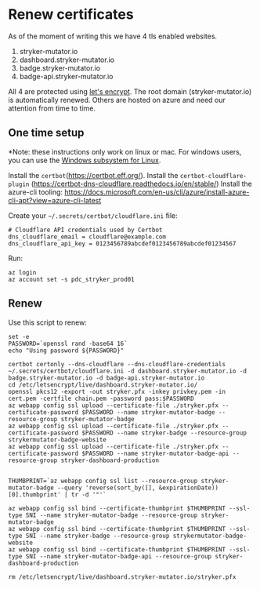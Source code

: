 # Renew certificates

As of the moment of writing this we have 4 tls enabled websites.

1. stryker-mutator.io
1. dashboard.stryker-mutator.io
1. badge.stryker-mutator.io
1. badge-api.stryker-mutator.io

All 4 are protected using [let's encrypt](https://letsencrypt.org/). 
The root domain (stryker-mutator.io) is automatically renewed. Others are hosted on azure and need our attention from time to time.

## One time setup

*Note: these instructions only work on linux or mac. For windows users, you can use the [Windows subsystem for Linux](https://docs.microsoft.com/en-us/windows/wsl/install-win10).

Install the `certbot`(https://certbot.eff.org/).
Install the `certbot-cloudflare-plugin` (https://certbot-dns-cloudflare.readthedocs.io/en/stable/)
Install the azure-cli tooling: https://docs.microsoft.com/en-us/cli/azure/install-azure-cli-apt?view=azure-cli-latest

Create your `~/.secrets/certbot/cloudflare.ini` file:

```
# Cloudflare API credentials used by Certbot
dns_cloudflare_email = cloudflare@example.com
dns_cloudflare_api_key = 0123456789abcdef0123456789abcdef01234567
```

Run: 

```
az login
az account set -s pdc_stryker_prod01
```

## Renew

Use this script to renew:

```
set -e
PASSWORD=`openssl rand -base64 16`
echo "Using password ${PASSWORD}"

certbot certonly --dns-cloudflare --dns-cloudflare-credentials ~/.secrets/certbot/cloudflare.ini -d dashboard.stryker-mutator.io -d badge.stryker-mutator.io -d badge-api.stryker-mutator.io
cd /etc/letsencrypt/live/dashboard.stryker-mutator.io/
openssl pkcs12 -export -out stryker.pfx -inkey privkey.pem -in cert.pem -certfile chain.pem -password pass:$PASSWORD
az webapp config ssl upload --certificate-file ./stryker.pfx --certificate-password $PASSWORD --name stryker-mutator-badge --resource-group stryker-mutator-badge
az webapp config ssl upload --certificate-file ./stryker.pfx --certificate-password $PASSWORD --name stryker-badge --resource-group strykermutator-badge-website
az webapp config ssl upload --certificate-file ./stryker.pfx --certificate-password $PASSWORD --name stryker-mutator-badge-api --resource-group stryker-dashboard-production


THUMBPRINT=`az webapp config ssl list --resource-group stryker-mutator-badge --query 'reverse(sort_by([], &expirationDate))[0].thumbprint' | tr -d '"'`

az webapp config ssl bind --certificate-thumbprint $THUMBPRINT --ssl-type SNI --name stryker-mutator-badge --resource-group stryker-mutator-badge
az webapp config ssl bind --certificate-thumbprint $THUMBPRINT --ssl-type SNI --name stryker-badge --resource-group strykermutator-badge-website
az webapp config ssl bind --certificate-thumbprint $THUMBPRINT --ssl-type SNI --name stryker-mutator-badge-api --resource-group stryker-dashboard-production

rm /etc/letsencrypt/live/dashboard.stryker-mutator.io/stryker.pfx
```
